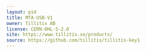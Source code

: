 ```yaml
---
layout: pid
title: MTA-USB-V1
owner: Tillitis AB
license: CERN-OHL-S-2.0
site: https://www.tillitis.se/products/
source: https://github.com/tillitis/tillitis-key1
---
```


